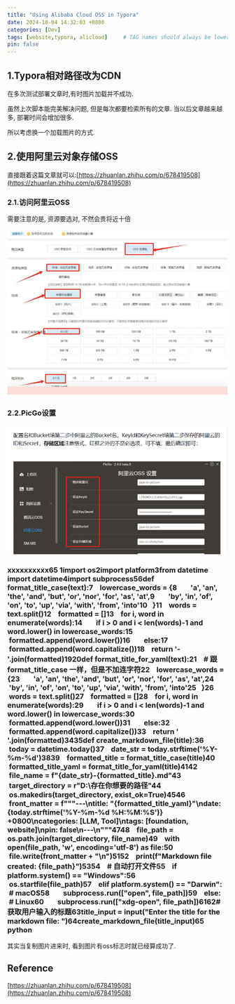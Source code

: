 ```yaml
---
title: "Using Alibaba Cloud OSS in Typora"
date: 2024-10-04 14:32:03 +0800
categories: [Dev]
tags: [website,typora, alicloud]     # TAG names should always be lowercase
pin: false
---
```


## 1.Typora相对路径改为CDN

在多次测试部署文章时,有时图片加载并不成功.

虽然上次脚本能完美解决问题, 但是每次都要检索所有的文章. 当以后文章越来越多, 部署时间会增加很多. 

所以考虑换一个加载图片的方式.

## 2.使用阿里云对象存储OSS

直接跟着这篇文章就可以:[https://zhuanlan.zhihu.com/p/678419508](https://zhuanlan.zhihu.com/p/678419508)

### 2.1.访问阿里云OSS

需要注意的是, 资源要选对, 不然会贵将近十倍

![image-20250606162356200](../assets/typoraimg/image-20250606162356200.png)

### 2.2.PicGo设置

![image-20250606162325780](../assets/typoraimg/image-20250606162325780.png)

### xxxxxxxxxx65 1import os2import platform3from datetime import datetime4import subprocess5​6def format_title_case(text):7    lowercase_words = {8        'a', 'an', 'the', 'and', 'but', 'or', 'nor', 'for', 'as', 'at',9        'by', 'in', 'of', 'on', 'to', 'up', 'via', 'with', 'from', 'into'10    }11    words = text.split()12    formatted = []13    for i, word in enumerate(words):14        if i > 0 and i < len(words)-1 and word.lower() in lowercase_words:15            formatted.append(word.lower())16        else:17            formatted.append(word.capitalize())18    return '-'.join(formatted)19​20def format_title_for_yaml(text):21    # 跟 format_title_case 一样，但是不加连字符22    lowercase_words = {23        'a', 'an', 'the', 'and', 'but', 'or', 'nor', 'for', 'as', 'at',24        'by', 'in', 'of', 'on', 'to', 'up', 'via', 'with', 'from', 'into'25    }26    words = text.split()27    formatted = []28    for i, word in enumerate(words):29        if i > 0 and i < len(words)-1 and word.lower() in lowercase_words:30            formatted.append(word.lower())31        else:32            formatted.append(word.capitalize())33    return ' '.join(formatted)34​35def create_markdown_file(title):36    today = datetime.today()37    date_str = today.strftime('%Y-%m-%d')38​39    formatted_title = format_title_case(title)40    formatted_title_yaml = format_title_for_yaml(title)41​42    file_name = f"{date_str}-{formatted_title}.md"43    target_directory = r"D:\存在你想要的路径"44    os.makedirs(target_directory, exist_ok=True)45​46    front_matter = f"""---\ntitle: "{formatted_title_yaml}"\ndate: {today.strftime('%Y-%m-%d %H:%M:%S')} +0800\ncategories: [LLM, Tool]\ntags: [foundation, website]\npin: false\n---\n"""47​48    file_path = os.path.join(target_directory, file_name)49    with open(file_path, 'w', encoding='utf-8') as file:50        file.write(front_matter + "\n")51​52    print(f"Markdown file created: {file_path}")53​54    # 自动打开文件55    if platform.system() == "Windows":56        os.startfile(file_path)57    elif platform.system() == "Darwin":  # macOS58        subprocess.run(["open", file_path])59    else:  # Linux60        subprocess.run(["xdg-open", file_path])61​62# 获取用户输入的标题63title_input = input("Enter the title for the markdown file: ")64create_markdown_file(title_input)65​python

其实当复制图片进来时, 看到图片有oss标志时就已经算成功了.

## Reference

[https://zhuanlan.zhihu.com/p/678419508](https://zhuanlan.zhihu.com/p/678419508)

